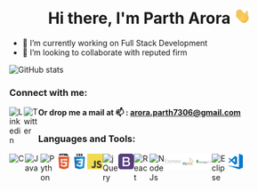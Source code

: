    <h1 align="center">Hi there, I'm Parth Arora <img src="https://raw.githubusercontent.com/ABSphreak/ABSphreak/master/gifs/Hi.gif" width="30px"></h1>



- 🔭 I’m currently working on Full Stack Development
- 👯 I’m looking to collaborate with reputed firm


![GitHub stats](https://github-readme-stats.vercel.app/api?username=partharora306&show_icons=true&locale=en&theme=radical)  

<h3>Connect with me:</h3>


<a href="https://www.linkedin.com/in/parth-arora-9271011b1/" ><img align="left" alt="Linkedin" width="26px" src="https://cdn.jsdelivr.net/npm/simple-icons@v3/icons/linkedin.svg"/> </a>
<a href="https://twitter.com/parth_306"><img align="left" alt="Twitter" width="26px" src="https://cdn.jsdelivr.net/npm/simple-icons@v3/icons/twitter.svg"/></a>
<b>Or drop me a mail at 📫 : <a href="arora.parth7306@gmail.com">arora.parth7306@gmail.com</a></b>
<br/>




<h3 align="left">Languages and Tools:</h3>

<p align="left"> <a href="https://www.cprogramming.com/" target="_blank"> <img align="left" alt="C" width="28px" src="https://cdn.jsdelivr.net/npm/programming-languages-logos@0.0.3/src/c/c_512x512.png" /> </a>
<a href="https://www.java.com" target="_blank"> <img align="left" alt="Java" width="28px" src="https://cdn.jsdelivr.net/npm/programming-languages-logos@0.0.3/src/java/java_512x512.png" /> </a> 
<a href="https://www.python.org/" target="_blank"> <img align="left" alt="Python" width="28px" src="https://raw.githubusercontent.com/rhoit/mode-icons/dump/icons/python.png" /></a>
<a href="https://www.w3.org/html/" target="_blank"> <img align="left" alt="HTML5" width="28px" src="https://raw.githubusercontent.com/github/explore/80688e429a7d4ef2fca1e82350fe8e3517d3494d/topics/html/html.png" /> </a> 
<a href="https://www.w3schools.com/css/" target="_blank"> <img align="left" alt="CSS3" width="28px" src="https://raw.githubusercontent.com/github/explore/80688e429a7d4ef2fca1e82350fe8e3517d3494d/topics/css/css.png" /></a>
<a href="https://developer.mozilla.org/en-US/docs/Web/JavaScript" target="_blank"> <img align="left" alt="JavaScript" width="28px" src="https://raw.githubusercontent.com/github/explore/80688e429a7d4ef2fca1e82350fe8e3517d3494d/topics/javascript/javascript.png" /> </a> 
<a href="https://www.w3schools.com/jquery/default.asp" target="_blank"><img align="left" alt="jQuery" width="28px" src="https://cdn.iconscout.com/icon/free/png-512/jquery-10-1175155.png" /></a>
<a href="https://getbootstrap.com" target="_blank"> <img src="https://raw.githubusercontent.com/github/explore/80688e429a7d4ef2fca1e82350fe8e3517d3494d/topics/bootstrap/bootstrap.png" align="left" alt="bootstrap" width="28"/> </a> 
<a href="https://reactjs.org/" target="_blank"> <img align="left" alt="React" width="28px" src="https://upload.wikimedia.org/wikipedia/commons/thumb/a/a7/React-icon.svg/1200px-React-icon.svg.png" /></a>
<a href="https://nodejs.org" target="_blank"> <img align="left" alt="NodeJs" width="28px" src="https://upload.wikimedia.org/wikipedia/commons/thumb/d/d9/Node.js_logo.svg/1200px-Node.js_logo.svg.png" /> </a>
 <a href="https://expressjs.com" target="_blank"> <img align="left" alt="Express" width="28px" src="https://raw.githubusercontent.com/github/explore/80688e429a7d4ef2fca1e82350fe8e3517d3494d/topics/express/express.png" /> </a>
<a href="https://www.mysql.com/" target="_blank"><img align="left" alt="MySQL" width="28px" src="https://raw.githubusercontent.com/github/explore/80688e429a7d4ef2fca1e82350fe8e3517d3494d/topics/mysql/mysql.png" /></a>
<a href="https://www.mongodb.com/" target="_blank"> <img align="left" alt="MongoDB" width="28px" src="https://raw.githubusercontent.com/github/explore/80688e429a7d4ef2fca1e82350fe8e3517d3494d/topics/mongodb/mongodb.png" /> </a>
<a href="https://www.eclipse.org/ide/" target="_blank"> <img align="left" alt="Eclipse" width="28px" src="https://user-images.githubusercontent.com/11943860/46922575-7017cf80-cfe1-11e8-845a-0cd198fb546c.png" /></a>
<a href="https://code.visualstudio.com/" target="_blank"> <img align="left" alt="Visual Studio Code" width="28px" src="https://raw.githubusercontent.com/github/explore/80688e429a7d4ef2fca1e82350fe8e3517d3494d/topics/visual-studio-code/visual-studio-code.png" /></a>
</p>
   

